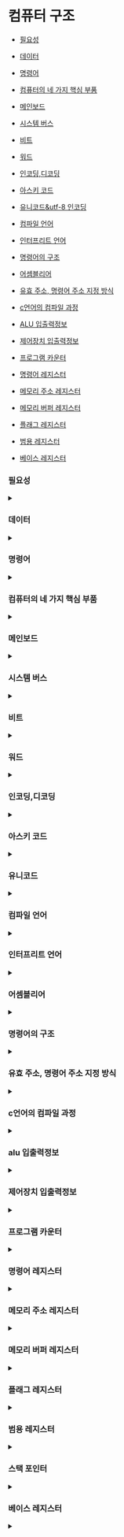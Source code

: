 # 컴퓨터 구조

- [필요성](#필요성)
- [데이터](#데이터)
- [명령어](#명령어)
- [컴퓨터의 네 가지 핵심 부품](#컴퓨터의-네-가지-핵심-부품)
- [메인보드](#메인보드)
- [시스템 버스](#시스템-버스)
- [비트](#비트)
- [워드](#워드)
- [인코딩,디코딩](#인코딩,디코딩)
- [아스키 코드](#아스키-코드)
- [유니코드&utf-8 인코딩](#유니코드)
- [컴파일 언어](#컴파일-언어)
- [인터프리트 언어](#인터프리트-언어)
- [명령어의 구조](#명령어의-구조)
- [어셈블리어](#어셈블리어)
- [유효 주소, 명령어 주소 지정 방식](#유효-주소,-명령어-주소-지정-방식)

- [c언어의 컴파일 과정](#c언어의-컴파일-과정)
- [ALU 입출력정보](#alu-입출력정보)
- [제어장치 입출력정보](#제어장치-입출력정보)
- [프로그램 카운터](#프로그램-카운터)
- [명령어 레지스터](#명령어-레지스터)
- [메모리 주소 레지스터](#메모리-주소-레지스터)
- [메모리 버퍼 레지스터](#메모리-버퍼-레지스터)
- [플래그 레지스터](#플래그-레지스터)
- [범용 레지스터](#범용-레지스터)
- [베이스 레지스터](#베이스-레지스터)

### 필요성

<details>
<summary></summary>
프로그래밍 언어의 문법만으로는 해결하기 어려운 문제들을 해결 가능하며 성능, 용량, 비용을 고려한 개발이 가능하다
</details>

### 데이터

<details>
<summary></summary>

- 숫자, 문자, 이미지와 같은 정적인 정보

- 컴퓨터와 주고받는/내부에 저장된 정보를 데이터라 통칭하기도

- 0과 1로 숫자,문자를 표현하는 방법
</details>

### 명령어

<details>
<summary></summary>

- 컴퓨터를 실질적으로 움직이는 정보

</details>

### 컴퓨터의 네 가지 핵심 부품

<details>
<summary></summary>

#### CPU

구성요소

- ALU(산술논리연산장치): 계산기
- 제어장치: 제어신호를 내보내고, 명령어를 해석하는 장치
- 레지스터: CPU 내부의 작은 저장장치

CPU는 메모리에 저장된 값을 읽어들이고, 해석하고, 실행하는 장치

#### 메모리

구성요소

- RAM
- ROM

프로그램이 실행되기 위해서는 메모리에 저장되어 있어야, 메모리는 실행되는 프로그램(프로세스)의 명령어와 데이터를 저장
주소를 통해 내가 원하는 명령어 혹은 데이터가 어디에 위치해 있는지 알 수 있다.

#### 보조기억장치

메모리는 실행될 정보를 저장, 보조기억장치는 보관할 정보를 저장

#### 입출력장치

</details>

### 메인보드

<details>
<summary></summary>

- 메인보드에 연결된 컴퓨터의 4가지 핵심 부품끼리 시스템 버스를 통해서 정보를 주고받음

</details>

### 시스템 버스

<details>
<summary></summary>
구성 요소
- 주소 버스: 주소를 주고 받는 통로
- 데이터 버스: 명령어와 데이터를 주고받는 통로
- 제어 버스: 제어신호를 주고받는 통로
</details>

### 비트

<details>
<summary></summary>
비트(bit): 0과 1을 표현하는 가장 작은 정보 단위
</details>

### 워드

<details>
<summary></summary>
CPU가 한 번에  처리할 수 있는 정보의 크기 단위
</details>

### 인코딩,디코딩

<details>
<summary></summary>
인코딩: 코드화하는 과정
디코딩: 코드를 해석하는 과정
</details>

### 아스키 코드

<details>
<summary></summary>
초창기 문자 집합 중 하나

7비트로 하나의 문자 표현(2^7= 128개의 문자 표현)
8비트 중 1비트는 오류 검출을 위해 사용되는 패리티 비트(parity bit)

</details>

### 유니코드

<details>
<summary></summary>

유니코드

- 통일된 문자 집합

- 한글, 영어, 화살표와 같은 특수 문자, 심지어 이모티콘까지

- 현대 문자 표현에 있어 매우 중요한 위치

utf-8 인코딩

- 유니코드 인코딩 방법.
- 가변 길이 인코딩: 인코딩 결과가 1바이트~4바이트
- 인코딩 결과가 몇 바이트가 될지는 유니코드에 부여된 값(유니코드 코드 포인트)에 따라 다름
</details>

### 컴파일 언어

<details>
<summary></summary>

- 컴파일 언어로 작성된 소스 코드는 컴파일러에 의해 저급 언어(어센블리어)로 변환되고(컴파일), 컴파일 결과로 저급 언어인 목적(원시) 코드가 생성

- 컴파일러가 소스코드 전체를 훑어보면서(한줄씩❌) 오류는 없는지, 사용되지 않는 변수, 최적화 여부 등을 따져본 뒤 목적 코드로 컴파일

- 소스 코드 컴파일 중 오류가 발생하면 소스 코드 전체가 실행되지 않음

</details>

### 인터프리트 언어

<details>
<summary></summary>

- 인터프리터에 의해 한 줄씩 실행
- 소스 코드 전체가 저급 언어로 변환되기까지 기다릴 필요 ❌
- 소스 코드 인터프리트 중 오류가 발생하면 오류 발생 전까지의 코드는 실행

</details>

### 어셈블리어

<details>
<summary></summary>

0과 1로 이루어진 기계어를 읽기 편한 형태로 번역한 저급 언어(기계어보다 한단계 위의 저급언어)

</details>

### 명령어의 구조

<details>
<summary></summary>

명령어는 연산 코드와 오퍼랜드로 구성된다.

- 오퍼랜드: 연산에 사용될 데이터 혹은 연산에 사용될 데이터가 저장된 위치(주로 저장되는 정보), 오퍼랜드 필드를 주소 필드(메모리 주소, 레지스터)라고 하기도 한다.

- 왜 굳이 오퍼랜드에 저장된 위치를 사용할까?
  명령어 내에서 표현할 수 있는 데이터의 크기가 제한되기 때문

</details>

### 유효 주소, 명령어 주소 지정 방식

<details>
<summary></summary>

- 유효 주소: 연산에 사용할 데이터가 저장된 위치

명령어 주소 지정 방식

- 연산에 사용할 데이터가 저장된 위치를 찾는 방법
- 유효 주소를 찾는 방법
</details>

### c언어의 컴파일 과정

<details>
<summary></summary>

전처리기(전처리) -> 컴파일러(컴파일) -> 어셈블러(어셈블) -> 링커(링킹)

어셈블 과정을 거쳐 목적파일이 되며 링킹을 거쳐 실행 파일이 된다.

</details>

### alu 입출력정보

<details>
<summary></summary>

입력: 피연산자(레지스터), 제어신호(제어장치)
출력: 계산 결괏 값(레지스터), 플래그(플레그 레지스터)

</details>

### 제어장치 입출력정보

<details>
<summary></summary>

입력

- 클럭 신호(클럭 주기에 맞춰 컴퓨터의 모든 부품을 움직이게 하는 시간 단위)
- 해석할 명령어
- 플래그
- 제어신호

출력

- CPU 내부에 전달하는 제어신호(레지스터, ALU)
- CPU 외부에 전달하는 제어신호(입출력, 메모리)

</details>

### 프로그램 카운터

<details>
<summary></summary>

메모리에서 가져올 명령어의 주소(메모리에서 읽어 들일 명령어의 주소, Instruction Pointor라고 부르는 CPU도 있음)

</details>

### 명령어 레지스터

<details>
<summary></summary>

해석할 명령어(방금 메모리에서 읽어 들인 명령어 - 제어장치가 해석)

</details>

### 메모리 주소 레지스터

<details>
<summary></summary>

메모리의 주소를 저장(CPU가 읽어 들이고자 하는 주소를 주소 버스로 보낼 떄 거치는 레지스터)

</details>

### 메모리 버퍼 레지스터

<details>
<summary></summary>

메모리와 주고받을 값(데이터와 명령어, CPU가 정보를 데이터 버스로 주고받을 떄 거치는 레지스터)

</details>

### 플래그 레지스터

<details>
<summary></summary>

연산 결과 또는 CPU 상태에 대한 부가적인 정보

</details>

### 범용 레지스터

<details>
<summary></summary>

다양하고 일반적인 상황에서 자유롭게(주소, 명령어, 데이터…) 사용

</details>

### 스택 포인터

<details>
<summary></summary>

스택의 꼭대기를 가리킴

</details>

### 베이스 레지스터

<details>
<summary></summary>

기준 주소 저장

</details>
